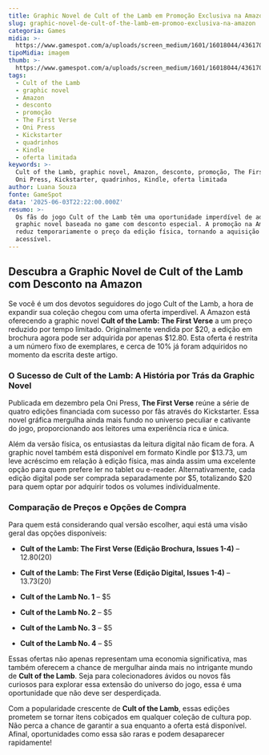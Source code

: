 ```yaml
---
title: Graphic Novel de Cult of the Lamb em Promoção Exclusiva na Amazon
slug: graphic-novel-de-cult-of-the-lamb-em-promoo-exclusiva-na-amazon
categoria: Games
midia: >-
  https://www.gamespot.com/a/uploads/screen_medium/1601/16018044/4361701-cult-of-lamb-cover.jpg
tipoMidia: imagem
thumb: >-
  https://www.gamespot.com/a/uploads/screen_medium/1601/16018044/4361701-cult-of-lamb-cover.jpg
tags:
  - Cult of the Lamb
  - graphic novel
  - Amazon
  - desconto
  - promoção
  - The First Verse
  - Oni Press
  - Kickstarter
  - quadrinhos
  - Kindle
  - oferta limitada
keywords: >-
  Cult of the Lamb, graphic novel, Amazon, desconto, promoção, The First Verse,
  Oni Press, Kickstarter, quadrinhos, Kindle, oferta limitada
author: Luana Souza
fonte: GameSpot
data: '2025-06-03T22:22:00.000Z'
resumo: >-
  Os fãs do jogo Cult of the Lamb têm uma oportunidade imperdível de adquirir a
  graphic novel baseada no game com desconto especial. A promoção na Amazon
  reduz temporariamente o preço da edição física, tornando a aquisição mais
  acessível.
---
```

## Descubra a Graphic Novel de Cult of the Lamb com Desconto na Amazon

Se você é um dos devotos seguidores do jogo Cult of the Lamb, a hora de expandir sua coleção chegou com uma oferta imperdível. A Amazon está oferecendo a graphic novel **Cult of the Lamb: The First Verse** a um preço reduzido por tempo limitado. Originalmente vendida por $20, a edição em brochura agora pode ser adquirida por apenas $12.80. Esta oferta é restrita a um número fixo de exemplares, e cerca de 10% já foram adquiridos no momento da escrita deste artigo.

### O Sucesso de Cult of the Lamb: A História por Trás da Graphic Novel

Publicada em dezembro pela Oni Press, **The First Verse** reúne a série de quatro edições financiada com sucesso por fãs através do Kickstarter. Essa novel gráfica mergulha ainda mais fundo no universo peculiar e cativante do jogo, proporcionando aos leitores uma experiência rica e única.

Além da versão física, os entusiastas da leitura digital não ficam de fora. A graphic novel também está disponível em formato Kindle por $13.73, um leve acréscimo em relação à edição física, mas ainda assim uma excelente opção para quem prefere ler no tablet ou e-reader. Alternativamente, cada edição digital pode ser comprada separadamente por $5, totalizando $20 para quem optar por adquirir todos os volumes individualmente.

### Comparação de Preços e Opções de Compra

Para quem está considerando qual versão escolher, aqui está uma visão geral das opções disponíveis:

- **Cult of the Lamb: The First Verse (Edição Brochura, Issues 1-4)** – $12.80 ($20)

- **Cult of the Lamb: The First Verse (Edição Digital, Issues 1-4)** – $13.73 ($20)

- **Cult of the Lamb No. 1** – $5

- **Cult of the Lamb No. 2** – $5

- **Cult of the Lamb No. 3** – $5

- **Cult of the Lamb No. 4** – $5

Essas ofertas não apenas representam uma economia significativa, mas também oferecem a chance de mergulhar ainda mais no intrigante mundo de **Cult of the Lamb**. Seja para colecionadores ávidos ou novos fãs curiosos para explorar essa extensão do universo do jogo, essa é uma oportunidade que não deve ser desperdiçada.

Com a popularidade crescente de **Cult of the Lamb**, essas edições prometem se tornar itens cobiçados em qualquer coleção de cultura pop. Não perca a chance de garantir a sua enquanto a oferta está disponível. Afinal, oportunidades como essa são raras e podem desaparecer rapidamente!
